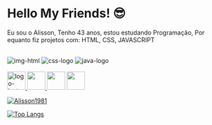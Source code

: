 # Hello My Friends! 😎


Eu sou o Alisson, Tenho 43 anos, estou estudando Programação, Por equanto fiz projetos com: HTML, CSS, JAVASCRIPT
<br>

<br>

<img src="https://img.shields.io/badge/HTML5-E34F26?style=for-the-badge&logo=html5&logoColor=white" alt="img-html"/>

<img src="https://img.shields.io/badge/CSS-239120?&style=for-the-badge&logo=css3&logoColor=white" alt="css-logo"/>

<img src="https://img.shields.io/badge/JavaScript-F7DF1E?style=for-the-badge&logo=javascript&logoColor=black" alt="java-logo"/>

<br>

<br>

<a href="https://www.instagram.com/alissondreza1981/"/>
<img Width="42px" src="https://github.com/user-attachments/assets/d99d13f3-5d96-4247-9936-8ca5b8b7520c" alt="logo-insta"/>
</a>

<a href="https://www.linkedin.com/in/alisson-vieira-5095042b1/"/>
<img width="42px" src="https://github.com/user-attachments/assets/6313074f-74ef-48b4-9128-cc2a368e7c28" />
</a>


<img width=42px src="https://github.com/user-attachments/assets/d4383f8a-e814-4ff3-96f9-625bfbc07642"/>

<img width= 42px src="https://github.com/user-attachments/assets/944bd81e-a687-46a4-8f2f-708d82c95c5d"/>

[![Alisson1981](https://github-readme-stats.vercel.app/api?username=alisson)](https://github.com/anuraghazra/github-readme-stats)


[![Top Langs](https://github-readme-stats.vercel.app/api/top-langs/?username=anuraghazra&layout=donut-vertical)](https://github.com/anuraghazra/github-readme-stats)

